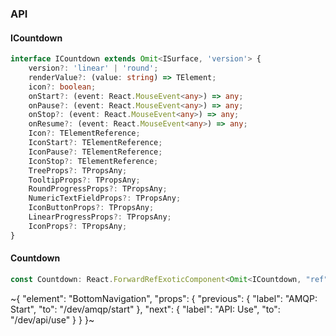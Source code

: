 

### API

#### ICountdown

```ts
interface ICountdown extends Omit<ISurface, 'version'> {
    version?: 'linear' | 'round';
    renderValue?: (value: string) => TElement;
    icon?: boolean;
    onStart?: (event: React.MouseEvent<any>) => any;
    onPause?: (event: React.MouseEvent<any>) => any;
    onStop?: (event: React.MouseEvent<any>) => any;
    onResume?: (event: React.MouseEvent<any>) => any;
    Icon?: TElementReference;
    IconStart?: TElementReference;
    IconPause?: TElementReference;
    IconStop?: TElementReference;
    TreeProps?: TPropsAny;
    TooltipProps?: TPropsAny;
    RoundProgressProps?: TPropsAny;
    NumericTextFieldProps?: TPropsAny;
    IconButtonProps?: TPropsAny;
    LinearProgressProps?: TPropsAny;
    IconProps?: TPropsAny;
}
```

#### Countdown

```ts
const Countdown: React.ForwardRefExoticComponent<Omit<ICountdown, "ref"> & React.RefAttributes<unknown>>;
```

~{
  "element": "BottomNavigation",
  "props": {
    "previous": {
      "label": "AMQP: Start",
      "to": "/dev/amqp/start"
    },
    "next": {
      "label": "API: Use",
      "to": "/dev/api/use"
    }
  }
}~
